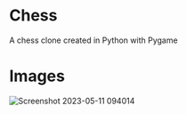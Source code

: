 # Chess

A chess clone created in Python with Pygame

# Images 

![Screenshot 2023-05-11 094014](https://github.com/ZacharySal/Chess/assets/60337802/5533c531-d270-409f-82af-83cc6c97cd8a)
